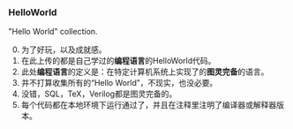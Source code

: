 ### HelloWorld

"Hello World" collection.

0. 为了好玩，以及成就感。
1. 在此上传的都是自己学过的**编程语言**的HelloWorld代码。
2. 此处**编程语言**的定义是：在特定计算机系统上实现了的**图灵完备**的语言。
3. 并不打算收集所有的“Hello World”，不现实，也没必要。
4. 没错，SQL，TeX，Verilog都是图灵完备的。
5. 每个代码都在本地环境下运行通过了，并且在注释里注明了编译器或解释器版本。
